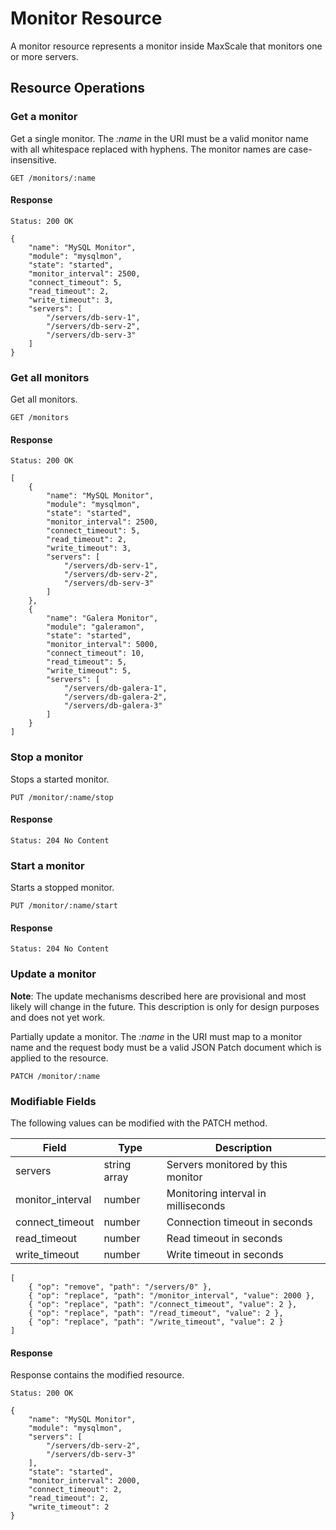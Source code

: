 # Monitor Resource

A monitor resource represents a monitor inside MaxScale that monitors one or
more servers.

## Resource Operations

### Get a monitor

Get a single monitor. The _:name_ in the URI must be a valid monitor name with
all whitespace replaced with hyphens. The monitor names are case-insensitive.

```
GET /monitors/:name
```

#### Response

```
Status: 200 OK

{
    "name": "MySQL Monitor",
    "module": "mysqlmon",
    "state": "started",
    "monitor_interval": 2500,
    "connect_timeout": 5,
    "read_timeout": 2,
    "write_timeout": 3,
    "servers": [
        "/servers/db-serv-1",
        "/servers/db-serv-2",
        "/servers/db-serv-3"
    ]
}
```

### Get all monitors

Get all monitors.

```
GET /monitors
```

#### Response

```
Status: 200 OK

[
    {
        "name": "MySQL Monitor",
        "module": "mysqlmon",
        "state": "started",
        "monitor_interval": 2500,
        "connect_timeout": 5,
        "read_timeout": 2,
        "write_timeout": 3,
        "servers": [
            "/servers/db-serv-1",
            "/servers/db-serv-2",
            "/servers/db-serv-3"
        ]
    },
    {
        "name": "Galera Monitor",
        "module": "galeramon",
        "state": "started",
        "monitor_interval": 5000,
        "connect_timeout": 10,
        "read_timeout": 5,
        "write_timeout": 5,
        "servers": [
            "/servers/db-galera-1",
            "/servers/db-galera-2",
            "/servers/db-galera-3"
        ]
    }
]
```

### Stop a monitor

Stops a started monitor.

```
PUT /monitor/:name/stop
```

#### Response

```
Status: 204 No Content
```

### Start a monitor

Starts a stopped monitor.

```
PUT /monitor/:name/start
```

#### Response

```
Status: 204 No Content
```

### Update a monitor

**Note**: The update mechanisms described here are provisional and most likely
  will change in the future. This description is only for design purposes and
  does not yet work.

Partially update a monitor. The _:name_ in the URI must map to a monitor name
and the request body must be a valid JSON Patch document which is applied to the
resource.

```
PATCH /monitor/:name
```

### Modifiable Fields

The following values can be modified with the PATCH method.

|Field            |Type        |Description                                        |
|-----------------|------------|---------------------------------------------------|
|servers          |string array|Servers monitored by this monitor                  |
|monitor_interval |number      |Monitoring interval in milliseconds                |
|connect_timeout  |number      |Connection timeout in seconds                      |
|read_timeout     |number      |Read timeout in seconds                            |
|write_timeout    |number      |Write timeout in seconds                           |

```
[
    { "op": "remove", "path": "/servers/0" },
    { "op": "replace", "path": "/monitor_interval", "value": 2000 },
    { "op": "replace", "path": "/connect_timeout", "value": 2 },
    { "op": "replace", "path": "/read_timeout", "value": 2 },
    { "op": "replace", "path": "/write_timeout", "value": 2 }
]
```

#### Response

Response contains the modified resource.

```
Status: 200 OK

{
    "name": "MySQL Monitor",
    "module": "mysqlmon",
    "servers": [
        "/servers/db-serv-2",
        "/servers/db-serv-3"
    ],
    "state": "started",
    "monitor_interval": 2000,
    "connect_timeout": 2,
    "read_timeout": 2,
    "write_timeout": 2
}
```
